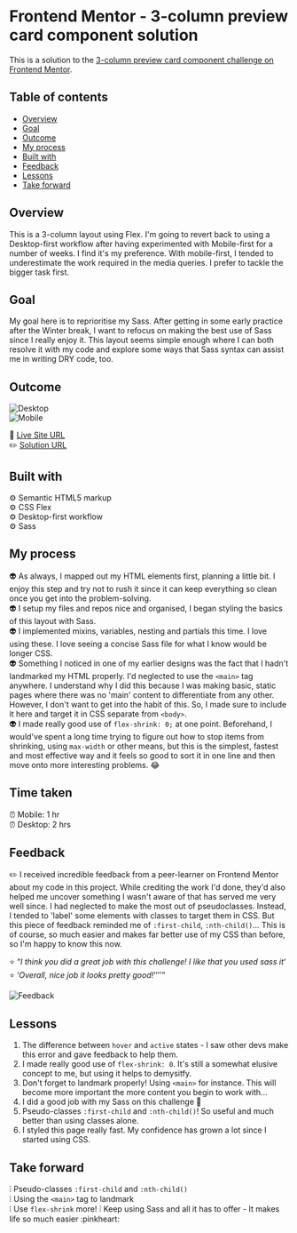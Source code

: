# Frontend Mentor - 3-column preview card component solution

This is a solution to the [3-column preview card component challenge on Frontend Mentor](https://www.frontendmentor.io/challenges/3column-preview-card-component-pH92eAR2-).

## Table of contents

- [Overview](#overview)
- [Goal](#goal)
- [Outcome](#outcome)
- [My process](#my-process)
- [Built with](#built-with)
- [Feedback](#feedback)
- [Lessons](#lessons)
- [Take forward](#take-forward)

## Overview

This is a 3-column layout using Flex. I'm going to revert back to using a Desktop-first workflow after having experimented with Mobile-first for a number of weeks. I find it's my preference. With mobile-first, I tended to underestimate the work required in the media queries. I prefer to tackle the bigger task first.

## Goal

My goal here is to reprioritise my Sass. After getting in some early practice after the Winter break, I want to refocus on making the best use of Sass since I really enjoy it. This layout seems simple enough where I can both resolve it with my code and explore some ways that Sass syntax can assist me in writing DRY code, too.

## Outcome

![Desktop](./images/3-column-desktop.png)  
![Mobile](images/3-column-mobile.png)

:jigsaw: [Live Site URL](https://i000o.github.io/3-column-preview/)  
:pencil2: [Solution URL](https://www.frontendmentor.io/solutions/responsive-3-column-layout-with-active-states-using-sass-KqAdmNxmgL)

## Built with

:gear: Semantic HTML5 markup  
:gear: CSS Flex  
:gear: Desktop-first workflow  
:gear: Sass

## My process

:alien: As always, I mapped out my HTML elements first, planning a little bit. I enjoy this step and try not to rush it since it can keep everything so clean once you get into the problem-solving.  
:alien: I setup my files and repos nice and organised, I began styling the basics of this layout with Sass.  
:alien: I implemented mixins, variables, nesting and partials this time. I love using these. I love seeing a concise Sass file for what I know would be longer CSS.  
:alien: Something I noticed in one of my earlier designs was the fact that I hadn't landmarked my HTML properly. I'd neglected to use the `<main>` tag anywhere. I understand why I did this because I was making basic, static pages where there was no 'main' content to differentiate from any other. However, I don't want to get into the habit of this. So, I made sure to include it here and target it in CSS separate from `<body>`.  
:alien: I made really good use of `flex-shrink: 0;` at one point. Beforehand, I would've spent a long time trying to figure out how to stop items from shrinking, using `max-width` or other means, but this is the simplest, fastest and most effective way and it feels so good to sort it in one line and then move onto more interesting problems. :joy:

## Time taken

:alarm_clock: Mobile: 1 hr  
:alarm_clock: Desktop: 2 hrs

## Feedback

:pencil2: I received incredible feedback from a peer-learner on Frontend Mentor about my code in this project. While crediting the work I'd done, they'd also helped me uncover something I wasn't aware of that has served me very well since. I had neglected to make the most out of pseudoclasses. Instead, I tended to 'label' some elements with classes to target them in CSS. But this piece of feedback reminded me of `:first-child`, `:nth-child()`... This is of course, so much easier and makes far better use of my CSS than before, so I'm happy to know this now.

:star: <q>_I think you did a great job with this challenge! I like that you used sass it_<q>  
:star: <q>_Overall, nice job it looks pretty good!_<q>

![Feedback](images/3-column-feedback.png)

## Lessons

1. The difference between `hover` and `active` states - I saw other devs make this error and gave feedback to help them.
2. I made really good use of `flex-shrink: 0`. It's still a somewhat elusive concept to me, but using it helps to demysitfy.
3. Don't forget to landmark properly! Using `<main>` for instance. This will become more important the more content you begin to work with...
4. I did a good job with my Sass on this challenge :slightly_smiling_face:
5. Pseudo-classes `:first-child` and `:nth-child()`! So useful and much better than using classes alone.
6. I styled this page really fast. My confidence has grown a lot since I started using CSS.

## Take forward

:grey_exclamation: Pseudo-classes `:first-child` and `:nth-child()`  
:grey_exclamation: Using the `<main>` tag to landmark  
:grey_exclamation: Use `flex-shrink` more!
:grey_exclamation: Keep using Sass and all it has to offer - It makes life so much easier :pinkheart:
